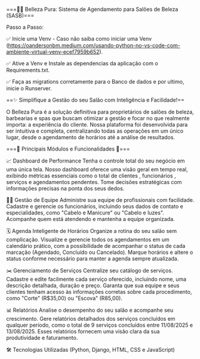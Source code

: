 ===💇‍♀️ Belleza Pura: Sistema de Agendamento para Salões de Beleza (SASB)===

Passo a Passo:

✅ Inicie uma Venv - Caso não saiba como iniciar uma Venv (https://oandersonbm.medium.com/usando-python-no-vs-code-com-ambiente-virtual-venv-ecef7959b652).

✅ Ative a Venv e Instale as dependencias da aplicação com o Requirements.txt.

✅ Faça as migrations corretamente para o Banco de dados e por ultimo, inicie o Runserver.


==✨ Simplifique a Gestão do seu Salão com Inteligência e Facilidade!==

O Belleza Pura é a solução definitiva para proprietários de salões de beleza, barbearias e spas que buscam otimizar a gestão e focar no que realmente importa: a experiência do cliente. Nossa plataforma foi desenvolvida para ser intuitiva e completa, centralizando todas as operações em um único lugar, desde o agendamento de horários até a análise de resultados.

===🚀 Principais Módulos e Funcionalidades 🚀===

📈 Dashboard de Performance
Tenha o controle total do seu negócio em uma única tela. Nosso dashboard oferece uma visão geral em tempo real, exibindo métricas essenciais como o total de clientes , funcionários , serviços e agendamentos pendentes. Tome decisões estratégicas com informações precisas na ponta dos seus dedos.

👩‍💼 Gestão de Equipe
Administre sua equipe de profissionais com facilidade. Cadastre e gerencie os funcionários, incluindo seus dados de contato e especialidades, como "Cabelo e Manicure" ou "Cabelo e luzes". Acompanhe quem está atendendo e mantenha a equipe organizada.

🗓️ Agenda Inteligente de Horários
Organize a rotina do seu salão sem complicação. Visualize e gerencie todos os agendamentos em um calendário prático, com a possibilidade de acompanhar o status de cada marcação (Agendado, Concluído ou Cancelado). Marque horários e altere o status conforme necessário para manter a agenda sempre atualizada.

✂️ Gerenciamento de Serviços
Centralize seu catálogo de serviços. Cadastre e edite facilmente cada serviço oferecido, incluindo nome, uma descrição detalhada, duração e preço. Garanta que sua equipe e seus clientes tenham acesso às informações corretas sobre cada procedimento, como "Corte" (R$35,00) ou "Escova" (R85,00).

📊 Relatórios 
Analise o desempenho do seu salão e acompanhe seu crescimento. Gere relatórios detalhados dos serviços concluídos em qualquer período, como o total de 9 serviços concluídos entre 11/08/2025 e 13/08/2025. Esses relatórios fornecem uma visão clara da sua produtividade e faturamento.

🛠️ Tecnologias Utilizadas
(Python, Django, HTML, CSS e JavaScript)
